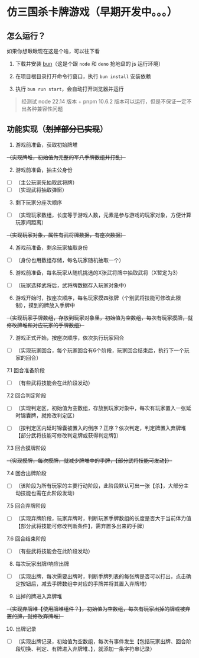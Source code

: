 # 仿三国杀卡牌游戏（早期开发中。。。）
## 怎么运行？
如果你想瞅瞅现在这是个啥，可以往下看

<!-- 前置条件： -->
1. 下载并安装 [bun](https://bun.sh/)（这是个跟 `node` 和 `deno` 抢地盘的 js 运行环境）

2. 在项目根目录打开命令行窗口，执行 `bun install` 安装依赖

3. 执行 `bun run start`，会自动打开浏览器并运行

> 经测试 node 22.14 版本 + pnpm 10.6.2 版本可以运行，但是不保证一定不出各种兼容性问题

<!-- ## 项目结构
```
├── public
│   └── image                           // 图片资源
│       ├── animation                   // 动画
|       ├── card                        // 卡牌
|       |   └── delayedTrick            // 延时锦囊
|       └-─ general                     // 武将
├── src
│   ├── data                            // 数据
│   │   ├── shoupai-junzheng            // 手牌数组
│   │   └── wujiang-junzheng-biaozhun   // 武将数组-标准包
``` -->
<!-- │   ├── components
│   │   ├── Card
│   │   ├── CardBack
│   │   ├── CardDeck
``` -->

## 功能实现（~~划掉部分已实现~~）

1. 游戏前准备，获取初始牌堆

~~（实现牌堆，初始值为完整的军八手牌数组并打乱）~~

2. 游戏前准备，抽主公身份
- [ ] （主公玩家先抽取武将牌）
- [ ] （实现武将抽取弹窗）

3. 剩下玩家分座次顺序

- [ ] （实现玩家数组，长度等于游戏人数，元素是参与游戏的玩家对象，方便计算玩家间距离）

~~（实现玩家对象，属性有武将牌数据，有座次数据）~~

4. 游戏前准备，剩余玩家抽取身份

- [ ] （身份也用数组存储，每名玩家随机抽取一个）

5. 游戏前准备，每名玩家从随机挑选的X张武将牌中抽取武将（X暂定为3）

- [ ] （玩家选择武将后，武将牌数据存入玩家对象中）

6. 游戏开始时，按座次顺序，每名玩家摸四张牌（个别武将技能可修改此限制），摸到的牌放入手牌中

~~（实现玩家手牌数组，存放到玩家对象里，初始值为空数组，每次有玩家摸牌，就修改牌堆和对应玩家的手牌数组）~~

7. 游戏正式开始，按座次顺序，依次执行玩家回合

- [ ] （实现玩家回合，每个玩家回合有6个阶段，玩家回合结束后，执行下一个玩家的回合）

7.1 回合准备阶段

- [ ] （有些武将技能会在此阶段发动）

7.2 回合判定阶段

- [ ] （实现判定区，初始值为空数组，存放到玩家对象中，每次有玩家置入一张延时锦囊牌，就修改判定区）

- [ ] （按判定区内延时锦囊被置入的倒序？正序？依次判定，判定牌置入弃牌堆【部分武将技能可修改判定牌或获得判定牌】）

7.3 回合摸牌阶段

~~（实现摸牌，每次摸牌，就减少牌堆中的手牌，【部分武将技能可发动】）~~	

7.4 回合出牌阶段

- [ ] （该阶段为所有玩家的主要行动阶段，此阶段默认可出一张【杀】，大部分主动技能也需在此阶段发动）

7.5 回合弃牌阶段

- [ ] （实现弃牌阶段，玩家弃牌时，判断玩家手牌数组的长度是否大于当前体力值【部分武将技能可修改判断条件】，需弃置多出来的手牌）

7.6 回合结束阶段

- [ ] （有些武将技能会在此阶段发动）

8. 每次玩家出牌/响应出牌

- [ ] （实现出牌，每次需要出牌时，判断手牌列表的每张牌是否可以打出，点击确定按钮后，减去手牌数组中对应的手牌并将其置入弃牌堆）

9. 出掉的牌进入弃牌堆

~~（实现弃牌堆【使用牌堆组件？】，初始值为空数组，每次有玩家出掉的牌或被弃置的牌，就修改弃牌堆）~~

10. 出牌记录

- [ ] （实现出牌记录，初始值为空数组，每次有事件发生【包括玩家出牌、回合阶段切换、判定、有牌进入弃牌堆、】，就添加一条字符串记录）

